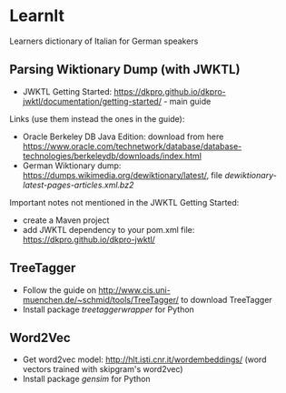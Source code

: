 # LearnIt
Learners dictionary of Italian for German speakers

## Parsing Wiktionary Dump (with JWKTL)
* JWKTL Getting Started: https://dkpro.github.io/dkpro-jwktl/documentation/getting-started/ - main guide

Links (use them instead the ones in the guide):
* Oracle Berkeley DB Java Edition: download from here https://www.oracle.com/technetwork/database/database-technologies/berkeleydb/downloads/index.html
* German Wiktionary dump: https://dumps.wikimedia.org/dewiktionary/latest/, file *dewiktionary-latest-pages-articles.xml.bz2*

Important notes not mentioned in the JWKTL Getting Started:
* create a Maven project
* add JWKTL dependency to your pom.xml file: https://dkpro.github.io/dkpro-jwktl/

## TreeTagger
* Follow the guide on http://www.cis.uni-muenchen.de/~schmid/tools/TreeTagger/ to download TreeTagger
* Install package *treetaggerwrapper* for Python

## Word2Vec
* Get word2vec model: http://hlt.isti.cnr.it/wordembeddings/ (word vectors trained with skipgram's word2vec)
* Install package *gensim* for Python
